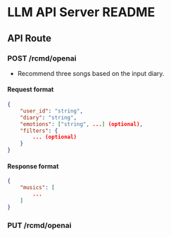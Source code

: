 # LLM API Server README

## API Route

### POST /rcmd/openai
- Recommend three songs based on the input diary.

#### Request format
```json
{
    "user_id": "string",
    "diary": "string",
    "emotions": ["string", ...] (optional),
    "filters": {
        ... (optional)
    }
}
```
#### Response format
```json
{
    "musics": [
        ...
    ]
}
```

### PUT /rcmd/openai